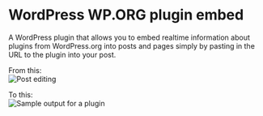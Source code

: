 WordPress WP.ORG plugin embed
=================

A WordPress plugin that allows you to embed realtime information about plugins from WordPress.org into posts and pages simply by pasting in the URL to the plugin into your post.

From this:  
![Post editing](https://raw.github.com/leewillis77/wp-wpdotorg-embed/master/screenshot-1.png)

To this:  
![Sample output for a plugin](https://raw.github.com/leewillis77/wp-wpdotorg-embed/master/screenshot-1.png)
